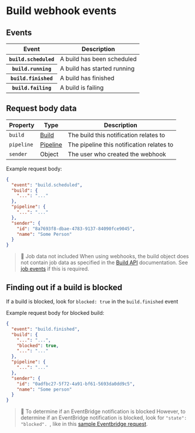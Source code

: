 # Build webhook events

## Events

<table>
  <thead>
    <tr><th>Event</th><th>Description</th></tr>
  </thead>
  <tbody>
    <tr><th><code>build.scheduled</code></th><td>A build has been scheduled</td></tr>
    <tr><th><code>build.running</code></th><td>A build has started running</td></tr>
    <tr><th><code>build.finished</code></th><td>A build has finished</td></tr>
    <tr><th><code>build.failing</code></th><td>A build is failing</td></tr>
  </tbody>
</table>

## Request body data

<table>
  <thead>
    <tr><th>Property</th><th>Type</th><th>Description</th></tr>
  </thead>
  <tbody>
    <tr>
      <td><code>build</code></td>
      <td><a href="/docs/api/builds">Build</a></td>
      <td>The build this notification relates to</td>
    </tr>
    <tr>
      <td><code>pipeline</code></td>
      <td><a href="/docs/api/pipelines">Pipeline</a></td>
      <td>The pipeline this notification relates to</td>
    </tr>
    <tr>
      <td><code>sender</code></td>
      <td>Object</td>
      <td>The user who created the webhook</td>
    </tr>
  </tbody>
</table>

Example request body:

```json
{
  "event": "build.scheduled",
  "build": {
    "...": "..."
  },
  "pipeline": {
    "...": "..."
  },
  "sender": {
    "id": "8a7693f8-dbae-4783-9137-84090fce9045",
    "name": "Some Person"
  }
}
```

> 📘 Job data not included
> When using webhooks, the build object does not contain job data as specified in the <a href="/docs/api/builds">Build API</a> documentation. See <a href="/docs/webhooks/pipelines/job_events">job events</a> if this is required.


## Finding out if a build is blocked

If a build is blocked, look for `blocked: true` in the `build.finished` event

Example request body for blocked build:

```json
{
  "event": "build.finished",
  "build": {
    "...": "...",
    "blocked": true,
    "...": "..."
  },
  "pipeline": {
    "...": "..."
  },
  "sender": {
    "id": "0adfbc27-5f72-4a91-bf61-5693da0dd9c5",
    "name": "Some person"
  }
}
```

> 📘 To determine if an EventBridge notification is blocked
> However, to determine if an EventBridge notification is blocked, look for <code>"state": "blocked". </code>, like in this <a href="/docs/pipelines/integrations/other/amazon-eventbridge#events-build-blocked">sample Eventbridge request</a>.
